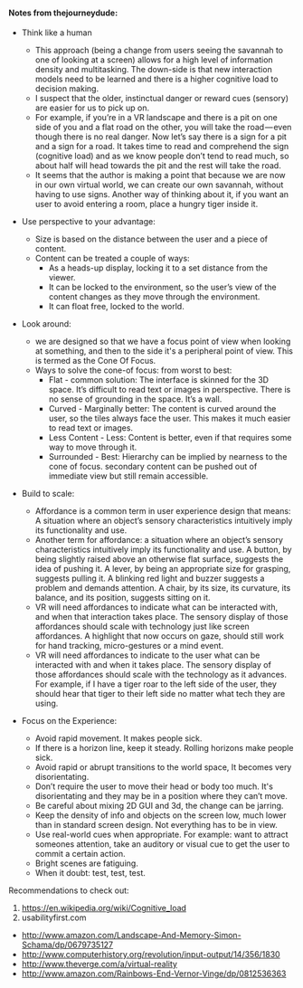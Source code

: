#### Notes from thejourneydude:


- Think like a human
  - This approach (being a change from users seeing the savannah to one of looking at a screen) allows for a high level of information density and multitasking. The down-side is that new interaction models need to be learned and there is a higher cognitive load to decision making.
  - I suspect that the older, instinctual danger or reward cues (sensory) are easier for us to pick up on.
  - For example, if you’re in a VR landscape and there is a pit on one side of you and a flat road on the other, you will take the road — even though there is no real danger. Now let’s say there is a sign for a pit and a sign for a road. It takes time to read and comprehend the sign (cognitive load) and as we know people don’t tend to read much, so about half will head towards the pit and the rest will take the road.
  - It seems that the author is making a point that because we are now in our own virtual world, we can create our own savannah, without having to use signs. Another way of thinking about it, if you want an user to avoid entering a room, place a hungry tiger inside it.

- Use perspective to your advantage:
  - Size is based on the distance between the user and a piece of content.
  - Content can be treated a couple of ways:
    - As a heads-up display, locking it to a set distance from the viewer.
    - It can be locked to the environment, so the user’s view of the content changes as they move through the environment.
    - It can float free, locked to the world.
- Look around:
    - we are designed so that we have a focus point of view when looking at something, and then to the side it's a peripheral point of view. This is termed as the Cone Of Focus.
    - Ways to solve the cone-of focus: from worst to best:
        - Flat - common solution: The interface is skinned for the 3D space. It’s difficult to read text or images in perspective. There is no sense of grounding in the space. It’s a wall.
        - Curved - Marginally better: The content is curved around the user, so the tiles always face the user. This makes it much easier to read text or images.
        - Less Content - Less: Content is better, even if that requires some way to move through it.
        - Surrounded - Best: Hierarchy can be implied by nearness to the cone of focus. secondary content can be pushed out of immediate view but still remain accessible.

- Build to scale:
    - Affordance is a common term in user experience design that means: A situation where an object’s sensory characteristics intuitively imply its functionality and use.
    - Another term for affordance: a situation where an object’s sensory characteristics intuitively imply its functionality and use. A button, by being slightly raised above an otherwise flat surface, suggests the idea of pushing it. A lever, by being an appropriate size for grasping, suggests pulling it. A blinking red light and buzzer suggests a problem and demands attention. A chair, by its size, its curvature, its balance, and its position, suggests sitting on it.
    - VR will need affordances to indicate what can be interacted with, and when that interaction takes place. The sensory display of those affordances should scale with technology just like screen affordances. A highlight that now occurs on gaze, should still work for hand tracking, micro-gestures or a mind event.
    - VR will need affordances to indicate to the user what can be interacted with and when it takes place. The sensory display of those affordances should scale with the technology as it advances. For example, if I have a tiger roar to the left side of the user, they should hear that tiger to their left side no matter what tech they are using.

- Focus on the Experience:
    - Avoid rapid movement. It makes people sick.
    - If there is a horizon line, keep it steady. Rolling horizons make people sick.
    - Avoid rapid or abrupt transitions to the world space, It becomes very disorientating.
    - Don’t require the user to move their head or body too much. It's disorientating and they may be in a position where they can’t move.
    - Be careful about mixing 2D GUI and 3d, the change can be jarring.
    - Keep the density of info and objects on the screen low, much lower than in standard screen design. Not everything has to be in view.
    - Use real-world cues when appropriate. For example: want to attract someones attention, take an auditory or visual cue to get the user to commit a certain action.
    - Bright scenes are fatiguing.
    - When it doubt: test, test, test.

Recommendations to check out:
  1. https://en.wikipedia.org/wiki/Cognitive_load
  2. usabilityfirst.com
  - http://www.amazon.com/Landscape-And-Memory-Simon-Schama/dp/0679735127
  - http://www.computerhistory.org/revolution/input-output/14/356/1830
  - http://www.theverge.com/a/virtual-reality
  - http://www.amazon.com/Rainbows-End-Vernor-Vinge/dp/0812536363

